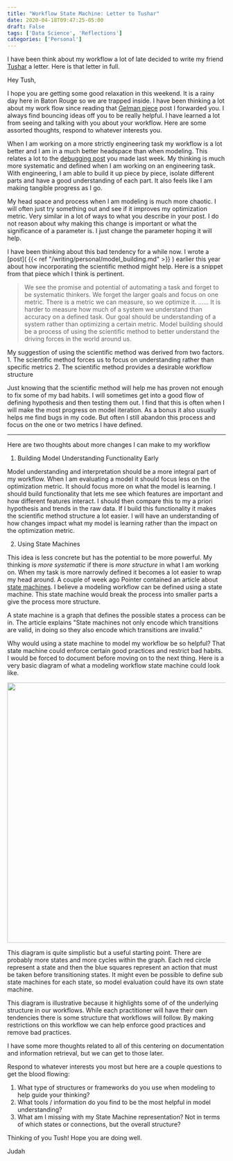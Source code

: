 ```yaml
---
title: "Workflow State Machine: Letter to Tushar"
date: 2020-04-18T09:47:25-05:00
draft: False
tags: ['Data Science', 'Reflections']
categories: ['Personal']
---
```


I have been think about my workflow a lot of late decided to write my friend [Tushar](https://tusharc.dev/) a letter. Here is that letter in full.

Hey Tush,

I hope you are getting some good relaxation in this weekend. It is a rainy day here in Baton Rouge so we are trapped inside. I have been thinking a lot about my work flow since reading that [Gelman piece](https://statmodeling.stat.columbia.edu/2020/04/04/toward-understanding-statistical-workflow/) post I forwarded you. I always find bouncing ideas off you to be really helpful. I have learned a lot from seeing and talking with you about your workflow. Here are some assorted thoughts, respond to whatever interests you.

When I am working on a more strictly engineering task my workflow is a lot better and I am in a much better headspace than when modeling. This relates a lot to the [debugging post](https://tusharc.dev/posts/debugging_attitude.html) you made last week. My thinking is much more systematic and defined when I am working on an engineering task. With engineering, I am able to build it up piece by piece, isolate different parts and have a good understanding of each part. It also feels like I am making tangible progress as I go.

My head space and process when I am modeling is much more chaotic. I will often just try something out and see if it improves my optimization metric. Very similar in a lot of ways to what you describe in your post. I do not reason about why making this change is important or what the significance of a parameter is. I just change the parameter hoping it will help.

I have been thinking about this bad tendency for a while now.  I wrote a [post](
{{< ref  "/writing/personal/model_building.md"  >}} )  earlier this year about how incorporating the scientific method might help. Here is a snippet from that piece which I think is pertinent.

> We see the promise and potential of automating a task and forget to be systematic thinkers. We forget the larger goals and focus on one metric. There is a metric we can measure, so we optimize it. ...... It is harder to measure how much of a system we understand than accuracy on a defined task. Our goal should be understanding of a system rather than optimizing a certain metric. Model building should be a process of using the scientific method to better understand the driving forces in the world around us.

My suggestion of using the scientific method was derived from two factors.
    1. The scientific method forces us to focus on understanding rather than specific metrics
    2. The scientific method provides a desirable workflow structure

Just knowing that the scientific method will help me has proven not enough to fix some of my bad habits. I will sometimes get into a good flow of defining hypothesis and then testing them out. I find that this is often when I will make the most progress on model iteration. As a bonus it also usually helps me find bugs in my code. But often I still abandon this process and focus on the one or two metrics I have defined.

* * *

Here are two thoughts about more changes I can make to my workflow

1. Building Model Understanding Functionality Early

Model understanding and interpretation should be a more integral part of my workflow. When I am evaluating a model it should focus less on the optimization metric. It should focus more on what the model is learning. I should build functionality that lets me see which features are important and how different features interact. I should then compare this to my a priori hypothesis and trends in the raw data. If I build this functionality it makes the scientific method structure a lot easier. I will have an understanding of how changes impact what my model is learning rather than the impact on the optimization metric.

2. Using State Machines

This idea is less concrete but has the potential to be more powerful. My thinking is *more systematic* if there is *more structure* in what I am working on. When my task is more narrowly defined it becomes a lot easier to wrap my head around. A couple of week ago Pointer contained an article about [state machines](https://blog.yoshuawuyts.com/state-machines/). I believe a modeling workflow can be defined using a state machine. This state machine would break the process into smaller parts a give the process more structure.

 A state machine is a graph that defines the possible states a process can be in. The article explains "State machines not only encode which transitions are valid, in doing so they also encode which transitions are invalid."

Why would using a state machine to model my workflow be so helpful? That state machine could enforce certain good practices and restrict bad habits. I would be forced to document before moving on to the next thing. Here is a very basic diagram of what a modeling workflow state machine could look like.

<center>

<img src="/img/writing/model_workflow.jpg" width="600">

</center>

This diagram is quite simplistic but a useful starting point. There are probably more states and more cycles within the graph. Each red circle represent a state and then the blue squares represent an action that must be taken before transitioning states. It might even be possible to define sub state machines for each state, so model evaluation could have its own state machine.

This diagram is illustrative because it highlights some of of the underlying structure in our workflows. While each practitioner will have their own tendencies there is some structure that workflows will follow. By making restrictions on this workflow we can help enforce good practices and remove bad practices.

I have some more thoughts related to all of this centering on documentation and information retrieval, but we can get to those later.

Respond to whatever interests you most but here are a couple questions to get the blood flowing:

1. What type of structures or frameworks do you use when modeling to help guide your thinking?
2. What tools / information do you find to be the most helpful in model understanding?
3. What am I missing with my State Machine representation? Not in terms of which states or connections, but the overall structure?

Thinking of you Tush! Hope you are doing well.

Judah
